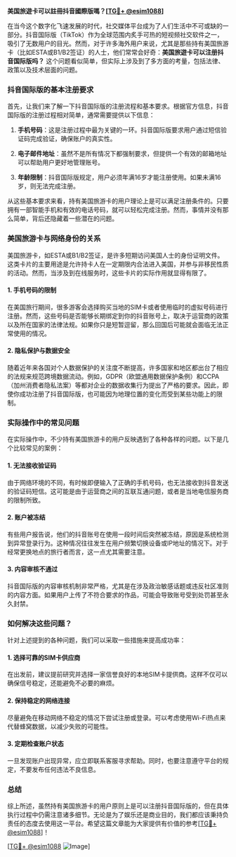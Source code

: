 **美国旅遊卡可以註冊抖音國際版嗎？[[TG💪+ @esim1088](https://t.me/s/esim1088)]**

在当今这个数字化飞速发展的时代，社交媒体平台成为了人们生活中不可或缺的一部分。抖音国际版（TikTok）作为全球范围内炙手可热的短视频社交软件之一，吸引了无数用户的目光。然而，对于许多海外用户来说，尤其是那些持有美国旅游卡（比如ESTA或B1/B2签证）的人士，他们常常会好奇：**美国旅遊卡可以注册抖音国际版吗？** 这个问题看似简单，但实际上涉及到了多方面的考量，包括法律、政策以及技术层面的问题。

### 抖音国际版的基本注册要求

首先，让我们来了解一下抖音国际版的注册流程和基本要求。根据官方信息，抖音国际版的注册过程相对简单，通常需要提供以下信息：

1. **手机号码**：这是注册过程中最为关键的一环。抖音国际版要求用户通过短信验证码完成验证，确保账户的真实性。
   
2. **电子邮件地址**：虽然不是所有情况下都强制要求，但提供一个有效的邮箱地址可以帮助用户更好地管理账号。

3. **年龄限制**：抖音国际版规定，用户必须年满16岁才能注册使用。如果未满16岁，则无法完成注册。

从这些基本要求来看，持有美国旅游卡的用户理论上是可以满足注册条件的。只要拥有一部智能手机和有效的电话号码，就可以轻松完成注册。然而，事情并没有那么简单，背后还隐藏着一些潜在的问题。

### 美国旅游卡与网络身份的关系

美国旅游卡，如ESTA或B1/B2签证，是许多短期访问美国人士的身份证明文件。这类卡片的主要用途是允许持卡人在一定期限内合法进入美国，并参与非移民性质的活动。然而，当涉及到在线服务时，这些卡片的实际作用就显得有限了。

#### 1. **手机号码的限制**
在美国旅行期间，很多游客会选择购买当地的SIM卡或者使用临时的虚拟号码进行注册。然而，这些号码是否能够长期绑定到你的抖音账号上，取决于运营商的政策以及所在国家的法律法规。如果你只是短暂逗留，那么回国后可能就会面临无法正常使用的情况。

#### 2. **隐私保护与数据安全**
随着近年来各国对个人数据保护的关注度不断提高，许多国家和地区都出台了相应的法规来规范跨境数据流动。例如，GDPR（欧盟通用数据保护条例）和CCPA（加州消费者隐私法案）等都对企业的数据收集行为提出了严格的要求。因此，即使你成功注册了抖音国际版，也可能因为地理位置的变化而受到某些功能上的限制。

### 实际操作中的常见问题

在实际操作中，不少持有美国旅游卡的用户反映遇到了各种各样的问题。以下是几个比较常见的案例：

#### 1. **无法接收验证码**
由于网络环境的不同，有时候即便输入了正确的手机号码，也无法接收到抖音发送的验证码短信。这可能是由于运营商之间的互联互通问题，或者是当地电信服务商的限制所致。

#### 2. **账户被冻结**
有些用户报告说，他们的抖音账号在使用一段时间后突然被冻结，原因是系统检测到异常登录行为。这种情况往往发生在用户频繁切换设备或IP地址的情况下。对于经常更换地点的旅行者而言，这一点尤其需要注意。

#### 3. **内容审核不通过**
抖音国际版的内容审核机制非常严格，尤其是在涉及政治敏感话题或违反社区准则的内容方面。如果用户上传了不符合要求的作品，可能会导致账号受到处罚甚至永久封禁。

### 如何解决这些问题？

针对上述提到的各种问题，我们可以采取一些措施来提高成功率：

#### 1. **选择可靠的SIM卡供应商**
在出发前，建议提前研究并选择一家信誉良好的本地SIM卡提供商。这样不仅可以确保信号稳定，还能避免不必要的麻烦。

#### 2. **保持稳定的网络连接**
尽量避免在移动网络不稳定的情况下尝试注册或登录。可以考虑使用Wi-Fi热点来代替蜂窝数据，以减少失败的可能性。

#### 3. **定期检查账户状态**
一旦发现账户出现异常，应立即联系客服寻求帮助。同时，也要注意遵守平台的规定，不要发布任何违法不良信息。

### 总结

综上所述，虽然持有美国旅游卡的用户原则上是可以注册抖音国际版的，但在具体执行过程中仍需注意诸多细节。无论是为了娱乐还是商业目的，我们都应该秉持负责任的态度去使用这一平台。希望这篇文章能为大家提供有价值的参考[[TG💪+ @esim1088](https://t.me/s/esim1088)]！

[[TG💪+ @esim1088](https://t.me/s/esim1088) ![Image](https://i.postimg.cc/4NQfJmqS/Snipaste-2025-05-13-00-14-12.png)]